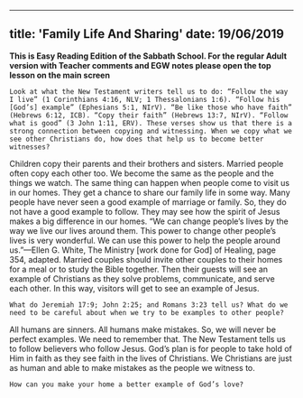 ---
title: 'Family Life And Sharing'
date: 19/06/2019
--

**This is Easy Reading Edition of the Sabbath School. For the regular Adult version with Teacher comments and EGW notes please open the top lesson on the main screen**

`Look at what the New Testament writers tell us to do: “Follow the way I live” (1 Corinthians 4:16, NLV; 1 Thessalonians 1:6). “Follow his [God’s] example” (Ephesians 5:1, NIrV). “Be like those who have faith” (Hebrews 6:12, ICB). “Copy their faith” (Hebrews 13:7, NIrV). “Follow what is good” (3 John 1:11, ERV). These verses show us that there is a strong connection between copying and witnessing. When we copy what we see other Christians do, how does that help us to become better witnesses?`

Children copy their parents and their brothers and sisters. Married people often copy each other too. We become the same as the people and the things we watch. The same thing can happen when people come to visit us in our homes. They get a chance to share our family life in some way. Many people have never seen a good example of marriage or family. So, they do not have a good example to follow. They may see how the spirit of Jesus makes a big difference in our homes. “We can change people’s lives by the way we live our lives around them. This power to change other people’s lives is very wonderful. We can use this power to help the people around us.”—Ellen G. White, The Ministry [work done for God] of Healing, page 354, adapted. Married couples should invite other couples to their homes for a meal or to study the Bible together. Then their guests will see an example of Christians as they solve problems, communicate, and serve each other. In this way, visitors will get to see an example of Jesus.

`What do Jeremiah 17:9; John 2:25; and Romans 3:23 tell us? What do we need to be careful about when we try to be examples to other people?`

All humans are sinners. All humans make mistakes. So, we will never be perfect examples. We need to remember that. The New Testament tells us to follow believers who follow Jesus. God’s plan is for people to take hold of Him in faith as they see faith in the lives of Christians. We Christians are just as human and able to make mistakes as the people we witness to.

`How can you make your home a better example of God’s love?`